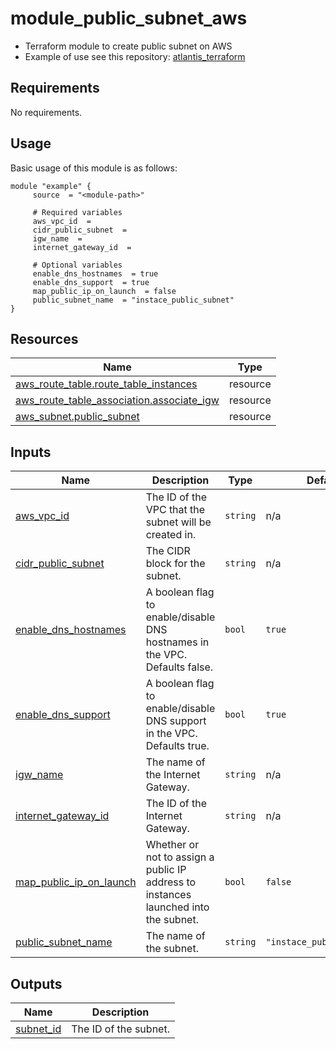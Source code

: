 # module_public_subnet_aws

- Terraform module to create public subnet on AWS
- Example of use see this repository: [atlantis_terraform](https://github.com/pdaambrosio/atlantis_terraform)

<!-- BEGIN_AUTOMATED_TF_DOCS_BLOCK -->
## Requirements

No requirements.
## Usage
Basic usage of this module is as follows:
```hcl
module "example" {
	 source  = "<module-path>"

	 # Required variables
	 aws_vpc_id  = 
	 cidr_public_subnet  = 
	 igw_name  = 
	 internet_gateway_id  = 

	 # Optional variables
	 enable_dns_hostnames  = true
	 enable_dns_support  = true
	 map_public_ip_on_launch  = false
	 public_subnet_name  = "instace_public_subnet"
}
```
## Resources

| Name | Type |
|------|------|
| [aws_route_table.route_table_instances](https://registry.terraform.io/providers/hashicorp/aws/latest/docs/resources/route_table) | resource |
| [aws_route_table_association.associate_igw](https://registry.terraform.io/providers/hashicorp/aws/latest/docs/resources/route_table_association) | resource |
| [aws_subnet.public_subnet](https://registry.terraform.io/providers/hashicorp/aws/latest/docs/resources/subnet) | resource |
## Inputs

| Name | Description | Type | Default | Required |
|------|-------------|------|---------|:--------:|
| <a name="input_aws_vpc_id"></a> [aws\_vpc\_id](#input\_aws\_vpc\_id) | The ID of the VPC that the subnet will be created in. | `string` | n/a | yes |
| <a name="input_cidr_public_subnet"></a> [cidr\_public\_subnet](#input\_cidr\_public\_subnet) | The CIDR block for the subnet. | `string` | n/a | yes |
| <a name="input_enable_dns_hostnames"></a> [enable\_dns\_hostnames](#input\_enable\_dns\_hostnames) | A boolean flag to enable/disable DNS hostnames in the VPC. Defaults false. | `bool` | `true` | no |
| <a name="input_enable_dns_support"></a> [enable\_dns\_support](#input\_enable\_dns\_support) | A boolean flag to enable/disable DNS support in the VPC. Defaults true. | `bool` | `true` | no |
| <a name="input_igw_name"></a> [igw\_name](#input\_igw\_name) | The name of the Internet Gateway. | `string` | n/a | yes |
| <a name="input_internet_gateway_id"></a> [internet\_gateway\_id](#input\_internet\_gateway\_id) | The ID of the Internet Gateway. | `string` | n/a | yes |
| <a name="input_map_public_ip_on_launch"></a> [map\_public\_ip\_on\_launch](#input\_map\_public\_ip\_on\_launch) | Whether or not to assign a public IP address to instances launched into the subnet. | `bool` | `false` | no |
| <a name="input_public_subnet_name"></a> [public\_subnet\_name](#input\_public\_subnet\_name) | The name of the subnet. | `string` | `"instace_public_subnet"` | no |
## Outputs

| Name | Description |
|------|-------------|
| <a name="output_subnet_id"></a> [subnet\_id](#output\_subnet\_id) | The ID of the subnet. |
<!-- END_AUTOMATED_TF_DOCS_BLOCK -->